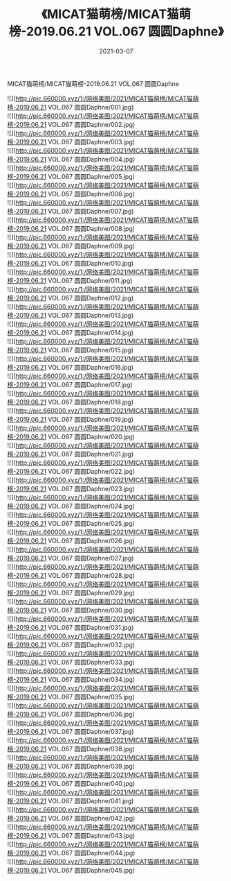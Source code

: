 ﻿---
layout: post
title:  《MICAT猫萌榜/MICAT猫萌榜-2019.06.21 VOL.067 圆圆Daphne》
date:   2021-03-07
img: http://pic.660000.xyz/1:/网络美图/2021/MICAT猫萌榜/MICAT猫萌榜-2019.06.21 VOL.067 圆圆Daphne/000.jpg
categories: [美女, 清纯, 唯美]
---

MICAT猫萌榜/MICAT猫萌榜-2019.06.21 VOL.067 圆圆Daphne

 ![](http://pic.660000.xyz/1:/网络美图/2021/MICAT猫萌榜/MICAT猫萌榜-2019.06.21 VOL.067 圆圆Daphne/001.jpg) <br>![](http://pic.660000.xyz/1:/网络美图/2021/MICAT猫萌榜/MICAT猫萌榜-2019.06.21 VOL.067 圆圆Daphne/002.jpg) <br>![](http://pic.660000.xyz/1:/网络美图/2021/MICAT猫萌榜/MICAT猫萌榜-2019.06.21 VOL.067 圆圆Daphne/003.jpg) <br>![](http://pic.660000.xyz/1:/网络美图/2021/MICAT猫萌榜/MICAT猫萌榜-2019.06.21 VOL.067 圆圆Daphne/004.jpg) <br>![](http://pic.660000.xyz/1:/网络美图/2021/MICAT猫萌榜/MICAT猫萌榜-2019.06.21 VOL.067 圆圆Daphne/005.jpg) <br>![](http://pic.660000.xyz/1:/网络美图/2021/MICAT猫萌榜/MICAT猫萌榜-2019.06.21 VOL.067 圆圆Daphne/006.jpg) <br>![](http://pic.660000.xyz/1:/网络美图/2021/MICAT猫萌榜/MICAT猫萌榜-2019.06.21 VOL.067 圆圆Daphne/007.jpg) <br>![](http://pic.660000.xyz/1:/网络美图/2021/MICAT猫萌榜/MICAT猫萌榜-2019.06.21 VOL.067 圆圆Daphne/008.jpg) <br>![](http://pic.660000.xyz/1:/网络美图/2021/MICAT猫萌榜/MICAT猫萌榜-2019.06.21 VOL.067 圆圆Daphne/009.jpg) <br>![](http://pic.660000.xyz/1:/网络美图/2021/MICAT猫萌榜/MICAT猫萌榜-2019.06.21 VOL.067 圆圆Daphne/010.jpg) <br>![](http://pic.660000.xyz/1:/网络美图/2021/MICAT猫萌榜/MICAT猫萌榜-2019.06.21 VOL.067 圆圆Daphne/011.jpg) <br>![](http://pic.660000.xyz/1:/网络美图/2021/MICAT猫萌榜/MICAT猫萌榜-2019.06.21 VOL.067 圆圆Daphne/012.jpg) <br>![](http://pic.660000.xyz/1:/网络美图/2021/MICAT猫萌榜/MICAT猫萌榜-2019.06.21 VOL.067 圆圆Daphne/013.jpg) <br>![](http://pic.660000.xyz/1:/网络美图/2021/MICAT猫萌榜/MICAT猫萌榜-2019.06.21 VOL.067 圆圆Daphne/014.jpg) <br>![](http://pic.660000.xyz/1:/网络美图/2021/MICAT猫萌榜/MICAT猫萌榜-2019.06.21 VOL.067 圆圆Daphne/015.jpg) <br>![](http://pic.660000.xyz/1:/网络美图/2021/MICAT猫萌榜/MICAT猫萌榜-2019.06.21 VOL.067 圆圆Daphne/016.jpg) <br>![](http://pic.660000.xyz/1:/网络美图/2021/MICAT猫萌榜/MICAT猫萌榜-2019.06.21 VOL.067 圆圆Daphne/017.jpg) <br>![](http://pic.660000.xyz/1:/网络美图/2021/MICAT猫萌榜/MICAT猫萌榜-2019.06.21 VOL.067 圆圆Daphne/018.jpg) <br>![](http://pic.660000.xyz/1:/网络美图/2021/MICAT猫萌榜/MICAT猫萌榜-2019.06.21 VOL.067 圆圆Daphne/019.jpg) <br>![](http://pic.660000.xyz/1:/网络美图/2021/MICAT猫萌榜/MICAT猫萌榜-2019.06.21 VOL.067 圆圆Daphne/020.jpg) <br>![](http://pic.660000.xyz/1:/网络美图/2021/MICAT猫萌榜/MICAT猫萌榜-2019.06.21 VOL.067 圆圆Daphne/021.jpg) <br>![](http://pic.660000.xyz/1:/网络美图/2021/MICAT猫萌榜/MICAT猫萌榜-2019.06.21 VOL.067 圆圆Daphne/022.jpg) <br>![](http://pic.660000.xyz/1:/网络美图/2021/MICAT猫萌榜/MICAT猫萌榜-2019.06.21 VOL.067 圆圆Daphne/023.jpg) <br>![](http://pic.660000.xyz/1:/网络美图/2021/MICAT猫萌榜/MICAT猫萌榜-2019.06.21 VOL.067 圆圆Daphne/024.jpg) <br>![](http://pic.660000.xyz/1:/网络美图/2021/MICAT猫萌榜/MICAT猫萌榜-2019.06.21 VOL.067 圆圆Daphne/025.jpg) <br>![](http://pic.660000.xyz/1:/网络美图/2021/MICAT猫萌榜/MICAT猫萌榜-2019.06.21 VOL.067 圆圆Daphne/026.jpg) <br>![](http://pic.660000.xyz/1:/网络美图/2021/MICAT猫萌榜/MICAT猫萌榜-2019.06.21 VOL.067 圆圆Daphne/027.jpg) <br>![](http://pic.660000.xyz/1:/网络美图/2021/MICAT猫萌榜/MICAT猫萌榜-2019.06.21 VOL.067 圆圆Daphne/028.jpg) <br>![](http://pic.660000.xyz/1:/网络美图/2021/MICAT猫萌榜/MICAT猫萌榜-2019.06.21 VOL.067 圆圆Daphne/029.jpg) <br>![](http://pic.660000.xyz/1:/网络美图/2021/MICAT猫萌榜/MICAT猫萌榜-2019.06.21 VOL.067 圆圆Daphne/030.jpg) <br>![](http://pic.660000.xyz/1:/网络美图/2021/MICAT猫萌榜/MICAT猫萌榜-2019.06.21 VOL.067 圆圆Daphne/031.jpg) <br>![](http://pic.660000.xyz/1:/网络美图/2021/MICAT猫萌榜/MICAT猫萌榜-2019.06.21 VOL.067 圆圆Daphne/032.jpg) <br>![](http://pic.660000.xyz/1:/网络美图/2021/MICAT猫萌榜/MICAT猫萌榜-2019.06.21 VOL.067 圆圆Daphne/033.jpg) <br>![](http://pic.660000.xyz/1:/网络美图/2021/MICAT猫萌榜/MICAT猫萌榜-2019.06.21 VOL.067 圆圆Daphne/034.jpg) <br>![](http://pic.660000.xyz/1:/网络美图/2021/MICAT猫萌榜/MICAT猫萌榜-2019.06.21 VOL.067 圆圆Daphne/035.jpg) <br>![](http://pic.660000.xyz/1:/网络美图/2021/MICAT猫萌榜/MICAT猫萌榜-2019.06.21 VOL.067 圆圆Daphne/036.jpg) <br>![](http://pic.660000.xyz/1:/网络美图/2021/MICAT猫萌榜/MICAT猫萌榜-2019.06.21 VOL.067 圆圆Daphne/037.jpg) <br>![](http://pic.660000.xyz/1:/网络美图/2021/MICAT猫萌榜/MICAT猫萌榜-2019.06.21 VOL.067 圆圆Daphne/038.jpg) <br>![](http://pic.660000.xyz/1:/网络美图/2021/MICAT猫萌榜/MICAT猫萌榜-2019.06.21 VOL.067 圆圆Daphne/039.jpg) <br>![](http://pic.660000.xyz/1:/网络美图/2021/MICAT猫萌榜/MICAT猫萌榜-2019.06.21 VOL.067 圆圆Daphne/040.jpg) <br>![](http://pic.660000.xyz/1:/网络美图/2021/MICAT猫萌榜/MICAT猫萌榜-2019.06.21 VOL.067 圆圆Daphne/041.jpg) <br>![](http://pic.660000.xyz/1:/网络美图/2021/MICAT猫萌榜/MICAT猫萌榜-2019.06.21 VOL.067 圆圆Daphne/042.jpg) <br>![](http://pic.660000.xyz/1:/网络美图/2021/MICAT猫萌榜/MICAT猫萌榜-2019.06.21 VOL.067 圆圆Daphne/043.jpg) <br>![](http://pic.660000.xyz/1:/网络美图/2021/MICAT猫萌榜/MICAT猫萌榜-2019.06.21 VOL.067 圆圆Daphne/044.jpg) <br>![](http://pic.660000.xyz/1:/网络美图/2021/MICAT猫萌榜/MICAT猫萌榜-2019.06.21 VOL.067 圆圆Daphne/045.jpg) <br>